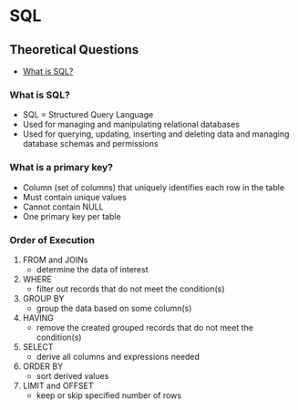 # SQL

## Theoretical Questions

- [What is SQL?](#what-is-sql)

### What is SQL?

- SQL = Structured Query Language
- Used for managing and manipulating relational databases
- Used for querying, updating, inserting and deleting data and managing database schemas and permissions

### What is a primary key?

- Column (set of columns) that uniquely identifies each row in the table
- Must contain unique values
- Cannot contain NULL
- One primary key per table

###

### Order of Execution

1. FROM and JOINs
    - determine the data of interest
2. WHERE
    - filter out records that do not meet the condition(s)
3. GROUP BY
    - group the data based on some column(s)
4. HAVING
    - remove the created grouped records that do not meet the condition(s)
5. SELECT
    - derive all columns and expressions needed
6. ORDER BY
    - sort derived values
7. LIMIT and OFFSET
    - keep or skip specified number of rows